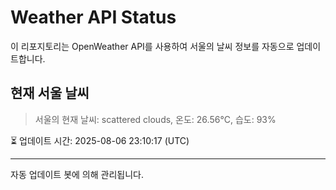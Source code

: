 
# Weather API Status

이 리포지토리는 OpenWeather API를 사용하여 서울의 날씨 정보를 자동으로 업데이트합니다.

## 현재 서울 날씨
> 서울의 현재 날씨: scattered clouds, 온도: 26.56°C, 습도: 93%

⏳ 업데이트 시간: 2025-08-06 23:10:17 (UTC)

---
자동 업데이트 봇에 의해 관리됩니다.
